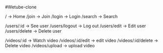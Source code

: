 #Wetube-clone

/ -> Home
/join -> Join
/login -> Login
/search -> Search

/users/:id -> See user
/users/logout -> Log out
/users/edit -> Edit user
/users/delete -> Delete user

/videos/:id -> Watch video
/videos/:id/edit -> edit video
/videos/:id/delete -> Delete video
/videos/upload -> upload video
